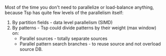 Most of the time you don't need to parallelize or 
load-balance anything, because Tsp has quite few levels of the
parallelism itself:
1. By partition fields - data level parallelism (SIMD)
2. By patterns - Tsp could divide patterns by their weight (max window) on:
    - Parallel sources - totally separate sources
    - Parallel pattern search branches - to reuse source and not
    overload source DB.